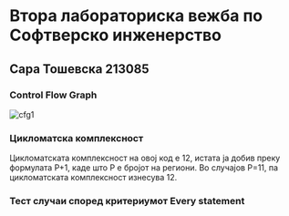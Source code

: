 <h1>Втора лабораториска вежба по Софтверско инженерство</h1>
<h2>Сара Тошевска 213085</h2>
<h3>Control Flow Graph</h3>

![cfg1](https://github.com/saratoshevska/SI_2023_lab2_213085/assets/129458397/8fa0495c-5f82-4a87-89e2-15d32ba06c40)
<h3>Цикломатска комплексност</h3>

Цикломатската комплексност на овој код е 12, истата ја добив преку формулата P+1, каде што P е бројот на региони. Во случајoв P=11, па цикломатската комплексност изнесува 12.
<h3>Тест случаи според критериумот Every statement</h3>

